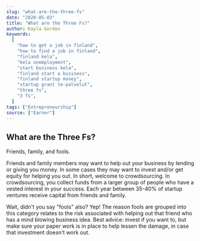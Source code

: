 ```yaml
---
slug: "what-are-the-three-fs"
date: "2020-05-03"
title: "What are the Three Fs?"
author: Kayla Gordon
keywords:
  [
    "how to get a job in finland",
    "how to find a job in finland",
    "finland kela",
    "kela unemployment",
    "start business kela",
    "finland start a business",
    "finland startup money",
    "startup grant te-palvelut",
    "three fs",
    "3 fs",
  ]
tags: ["Entrepreneurship"]
source: ["Earner"]
---
```


## What are the Three Fs?

Friends, family, and fools.

Friends and family members may want to help out your business by lending or giving you money. In some cases they may want to invest and/or get equity for helping you out. In short, welcome to crowdsourcing. In crowdsourcing, you collect funds from a larger group of people who have a vested interest in your success. Each year between 35-40% of startup ventures receive capital from friends and family.

Wait, didn't you say "fools" also? Yep! The reason fools are grouped into this category relates to the risk associated with helping out that friend who has a mind blowing business idea. Best advice: invest if you want to, but make sure your paper work is in place to help lessen the damage, in case that investment doesn't work out.
